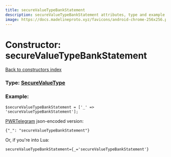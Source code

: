 ```yaml
---
title: secureValueTypeBankStatement
description: secureValueTypeBankStatement attributes, type and example
image: https://docs.madelineproto.xyz/favicons/android-chrome-256x256.png
---
```

# Constructor: secureValueTypeBankStatement  
[Back to constructors index](index.md)






### Type: [SecureValueType](../types/SecureValueType.md)


### Example:

```
$secureValueTypeBankStatement = ['_' => 'secureValueTypeBankStatement'];
```  

[PWRTelegram](https://pwrtelegram.xyz) json-encoded version:

```
{"_": "secureValueTypeBankStatement"}
```


Or, if you're into Lua:  


```
secureValueTypeBankStatement={_='secureValueTypeBankStatement'}

```


